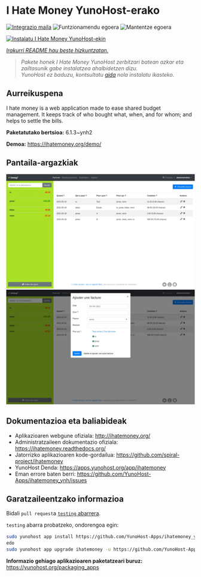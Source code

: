 <!--
Ohart ongi: README hau automatikoki sortu da <https://github.com/YunoHost/apps/tree/master/tools/readme_generator>ri esker
EZ editatu eskuz.
-->

# I Hate Money YunoHost-erako

[![Integrazio maila](https://dash.yunohost.org/integration/ihatemoney.svg)](https://ci-apps.yunohost.org/ci/apps/ihatemoney/) ![Funtzionamendu egoera](https://ci-apps.yunohost.org/ci/badges/ihatemoney.status.svg) ![Mantentze egoera](https://ci-apps.yunohost.org/ci/badges/ihatemoney.maintain.svg)

[![Instalatu I Hate Money YunoHost-ekin](https://install-app.yunohost.org/install-with-yunohost.svg)](https://install-app.yunohost.org/?app=ihatemoney)

*[Irakurri README hau beste hizkuntzatan.](./ALL_README.md)*

> *Pakete honek I Hate Money YunoHost zerbitzari batean azkar eta zailtasunik gabe instalatzea ahalbidetzen dizu.*  
> *YunoHost ez baduzu, kontsultatu [gida](https://yunohost.org/install) nola instalatu ikasteko.*

## Aurreikuspena

I hate money is a web application made to ease shared budget management. It keeps track of who bought what, when, and for whom; and helps to settle the bills.


**Paketatutako bertsioa:** 6.1.3~ynh2

**Demoa:** <https://ihatemoney.org/demo/>

## Pantaila-argazkiak

![I Hate Money(r)en pantaila-argazkia](./doc/screenshots/screenshot_1_global.webp)
![I Hate Money(r)en pantaila-argazkia](./doc/screenshots/screenshot_2_new_operation.webp)

## Dokumentazioa eta baliabideak

- Aplikazioaren webgune ofiziala: <http://ihatemoney.org/>
- Administratzaileen dokumentazio ofiziala: <https://ihatemoney.readthedocs.org/>
- Jatorrizko aplikazioaren kode-gordailua: <https://github.com/spiral-project/ihatemoney>
- YunoHost Denda: <https://apps.yunohost.org/app/ihatemoney>
- Eman errore baten berri: <https://github.com/YunoHost-Apps/ihatemoney_ynh/issues>

## Garatzaileentzako informazioa

Bidali `pull request`a [`testing` abarrera](https://github.com/YunoHost-Apps/ihatemoney_ynh/tree/testing).

`testing` abarra probatzeko, ondorengoa egin:

```bash
sudo yunohost app install https://github.com/YunoHost-Apps/ihatemoney_ynh/tree/testing --debug
edo
sudo yunohost app upgrade ihatemoney -u https://github.com/YunoHost-Apps/ihatemoney_ynh/tree/testing --debug
```

**Informazio gehiago aplikazioaren paketatzeari buruz:** <https://yunohost.org/packaging_apps>
